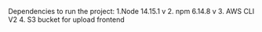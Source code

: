 Dependencies to run the project:
1.Node 14.15.1 v
2. npm 6.14.8 v
3. AWS CLI V2
4. S3 bucket for upload frontend  